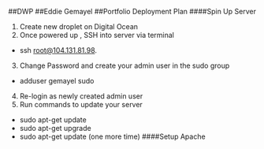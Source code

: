##DWP
##Eddie Gemayel
##Portfolio Deployment Plan
####Spin Up Server
1. Create new droplet on Digital Ocean
2. Once powered up , SSH into server via terminal
  * ssh root@104.131.81.98.
3. Change Password and create your admin user in the sudo group
  * adduser gemayel sudo 
4. Re-login as newly created admin user
5. Run commands to update your server
  * sudo apt-get update
  * sudo apt-get upgrade
  * sudo apt-get update (one more time)
####Setup Apache